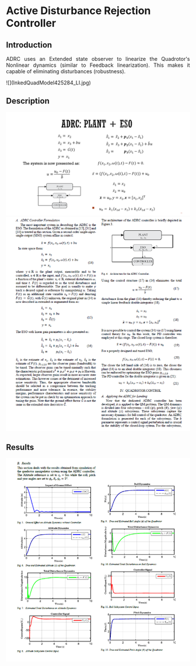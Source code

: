 # Active Disturbance Rejection Controller

## Introduction  
<p style="text-align: justify">
ADRC uses an Extended state observer to linearize the Quadrotor's Nonlinear dynamics (similar to Feedback linearization). This makes it capable of eliminating disturbances (robustness).</p>  
![](InkedQuadModel425284_LI.jpg)  
  
## Description  
![](formula4.png)   
![](Figure2.PNG)  
  
  
## Results  
![](figure1.PNG)  
  
